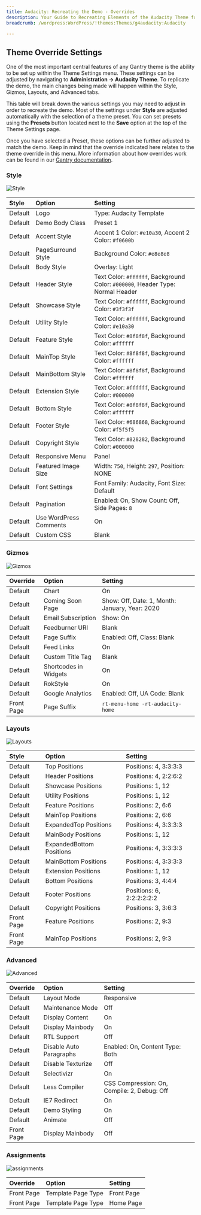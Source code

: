 ```yaml
---
title: Audacity: Recreating the Demo - Overrides
description: Your Guide to Recreating Elements of the Audacity Theme for WordPress
breadcrumb: /wordpress:WordPress/!themes:Themes/g4audacity:Audacity

---
```


Theme Override Settings
-----

One of the most important central features of any Gantry theme is the ability to be set up within the Theme Settings menu. These settings can be adjusted by navigating to **Administration -> Audacity Theme**. To replicate the demo, the main changes being made will happen within the Style, Gizmos, Layouts, and Advanced tabs.

This table will break down the various settings you may need to adjust in order to recreate the demo. Most of the settings under **Style** are adjusted automatically with the selection of a theme preset. You can set presets using the **Presets** button located next to the **Save** option at the top of the Theme Settings page.

Once you have selected a Preset, these options can be further adjusted to match the demo. Keep in mind that the override indicated here relates to the theme override in this menu. More information about how overrides work can be found in our [Gantry documentation](http://docs.gantry.org/gantry4/configure).

### Style

![Style](assets/setstyle.jpeg)

| Style   | Option                 | Setting                                                                        |
| :------ | :--------------------- | :----------------------------------------------------------------------------- |
| Default | Logo                   | Type: Audacity Template                                                        |
| Default | Demo Body Class        | Preset 1                                                                       |
| Default | Accent Style           | Accent 1 Color: `#e10a30`, Accent 2 Color: `#f0600b`                           |
| Default | PageSurround Style     | Background Color: `#e8e8e8`                                                    |
| Default | Body Style             | Overlay: Light                                                                 |
| Default | Header Style           | Text Color: `#ffffff`, Background Color: `#000000`, Header Type: Normal Header |
| Default | Showcase Style         | Text Color: `#ffffff`, Background Color: `#3f3f3f`                             |
| Default | Utility Style          | Text Color: `#ffffff`, Background Color: `#e10a30`                             |
| Default | Feature Style          | Text Color: `#8f8f8f`, Background Color: `#ffffff`                             |
| Default | MainTop Style          | Text Color: `#8f8f8f`, Background Color: `#ffffff`                             |
| Default | MainBottom Style       | Text Color: `#8f8f8f`, Background Color: `#ffffff`                             |
| Default | Extension Style        | Text Color: `#ffffff`, Background Color: `#000000`                             |
| Default | Bottom Style           | Text Color: `#8f8f8f`, Background Color: `#ffffff`                             |
| Default | Footer Style           | Text Color: `#686868`, Background Color: `#f5f5f5`                             |
| Default | Copyright Style        | Text Color: `#828282`, Background Color: `#000000`                             |
| Default | Responsive Menu        | Panel                                                                          |
| Default | Featured Image Size    | Width: `750`, Height: `297`, Position: NONE                                    |
| Default | Font Settings          | Font Family: Audacity, Font Size: Default                                      |
| Default | Pagination             | Enabled: On, Show Count: Off, Side Pages: `8`                                  |
| Default | Use WordPress Comments | On                                                                             |
| Default | Custom CSS             | Blank                                                                          |

### Gizmos

![Gizmos](assets/setgizmos.jpeg)

| Override   | Option                | Setting                                        |
| :--------- | :-------------------- | :--------------------------------------------- |
| Default    | Chart                 | On                                             |
| Default    | Coming Soon Page      | Show: Off, Date: 1, Month: January, Year: 2020 |
| Default    | Email Subscription    | Show: On                                       |
| Defualt    | Feedburner URI        | Blank                                          |
| Default    | Page Suffix           | Enabled: Off, Class: Blank                     |
| Default    | Feed Links            | On                                             |
| Default    | Custom Title Tag      | Blank                                          |
| Default    | Shortcodes in Widgets | On                                             |
| Default    | RokStyle              | On                                             |
| Default    | Google Analytics      | Enabled: Off, UA Code: Blank                   |
| Front Page | Page Suffix           | `rt-menu-home -rt-audacity-home`                |

### Layouts

![Layouts](assets/setlayouts.jpeg)

| Style      | Option                   | Setting                   |
| :------    | :----------------------- | :--------------------     |
| Default    | Top Positions            | Positions: 4, 3:3:3:3     |
| Default    | Header Positions         | Positions: 4, 2:2:6:2     |
| Default    | Showcase Positions       | Positions: 1, 12          |
| Default    | Utility Positions        | Positions: 1, 12          |
| Default    | Feature Positions        | Positions: 2, 6:6         |
| Default    | MainTop Positions        | Positions: 2, 6:6         |
| Default    | ExpandedTop Positions    | Positions: 4, 3:3:3:3     |
| Default    | MainBody Positions       | Positions: 1, 12          |
| Default    | ExpandedBottom Positions | Positions: 4, 3:3:3:3     |
| Default    | MainBottom Positions     | Positions: 4, 3:3:3:3     |
| Default    | Extension Positions      | Positions: 1, 12          |
| Default    | Bottom Positions         | Positions: 3, 4:4:4       |
| Default    | Footer Positions         | Positions: 6, 2:2:2:2:2:2 |
| Default    | Copyright Positions      | Positions: 3, 3:6:3       |
| Front Page | Feature Positions        | Positions: 2, 9:3         |
| Front Page | MainTop Positions        | Positions: 2, 9:3         |

### Advanced

![Advanced](assets/setadvanced.jpeg)

| Override   | Option                  | Setting                                     |
| :--------- | :---------------------- | :------------------------------------------ |
| Default    | Layout Mode             | Responsive                                  |
| Default    | Maintenance Mode        | Off                                         |
| Default    | Display Content         | On                                          |
| Default    | Display Mainbody        | On                                          |
| Default    | RTL Support             | Off                                         |
| Default    | Disable Auto Paragraphs | Enabled: On, Content Type: Both             |
| Default    | Disable Texturize       | Off                                         |
| Default    | Selectivizr             | On                                          |
| Default    | Less Compiler           | CSS Compression: On, Compile: 2, Debug: Off |
| Default    | IE7 Redirect            | On                                          |
| Default    | Demo Styling            | On                                          |
| Default    | Animate                 | Off                                         |
| Front Page | Display Mainbody        | Off                                         |

### Assignments

![assignments](assets/setassignments.jpeg)

| Override    | Option             | Setting     |
| :---------- | :----------        | :---------- |
| Front Page  | Template Page Type | Front Page  |
| Front Page  | Template Page Type | Home Page   |
